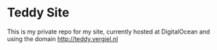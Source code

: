# Teddy Site
This is my private repo for my site, currently hosted at DigitalOcean and using the domain http://teddy.vergiel.nl